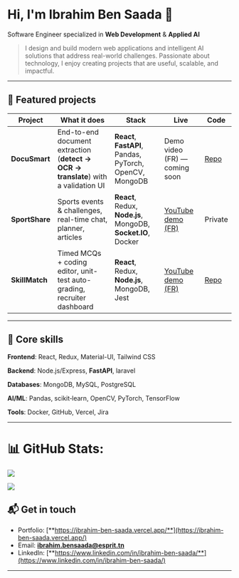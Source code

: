# Hi, I'm **Ibrahim Ben Saada** 👋

Software Engineer specialized in **Web Development** & **Applied AI**

> I design and build modern web applications and intelligent AI solutions that address real-world challenges. Passionate about technology, I enjoy creating projects that are useful, scalable, and impactful.

---

## 🔭 Featured projects

| Project | What it does | Stack | Live | Code |
| --- | --- | --- | --- | --- |
| **DocuSmart** | End-to-end document extraction (**detect → OCR → translate**) with a validation UI | **React**, **FastAPI**, Pandas, PyTorch, OpenCV, MongoDB | Demo video (FR) — coming soon  | [Repo](https://github.com/brahim1219/DocuSmart) |
| **SportShare** | Sports events & challenges, real-time chat, planner, articles | **React**, Redux, **Node.js**, MongoDB, **Socket.IO**, Docker | [YouTube demo (FR)](https://www.youtube.com/watch?v=2MHQRFuO1wM&ab_channel=BrahimBenSaada) | Private |
| **SkillMatch** | Timed MCQs + coding editor, unit-test auto-grading, recruiter dashboard | **React**, Redux, **Node.js**, MongoDB, Jest | [YouTube demo (FR)](https://www.youtube.com/watch?v=KyhlMy31U90&ab_channel=BrahimBenSaada) | [Repo](https://github.com/brahim1219/SkillMatch) |


---

## 🧩 Core skills

**Frontend**: React, Redux, Material-UI, Tailwind CSS

**Backend**:  Node.js/Express, **FastAPI**, laravel

**Databases**: MongoDB, MySQL, PostgreSQL

**AI/ML**: Pandas, scikit‑learn, OpenCV, PyTorch, TensorFlow

**Tools**: Docker, GitHub, Vercel, Jira


---

# 📊 GitHub Stats:
![](https://github-readme-stats.vercel.app/api?username=brahim1219&theme=dark&hide_border=false&include_all_commits=true&count_private=true&cache_seconds=3600)
<!-- ![](https://nirzak-streak-stats.vercel.app/?user=brahim1219&theme=dark&hide_border=false)
![](https://github-readme-stats.vercel.app/api/top-langs/?username=brahim1219&theme=dark&hide_border=false&layout=compact&cache_seconds=3600)-->

[![](https://visitcount.itsvg.in/api?id=brahim1219&icon=0&color=0)](https://visitcount.itsvg.in)




## 📬 Get in touch

- Portfolio: [**https://ibrahim-ben-saada.vercel.app/**](https://ibrahim-ben-saada.vercel.app/)
- Email: [**ibrahim.bensaada@esprit.tn**](mailto\:ibrahim.bensaada@esprit.tn)
- LinkedIn: [**https://www.linkedin.com/in/ibrahim-ben-saada/**](https://www.linkedin.com/in/ibrahim-ben-saada/)

---

